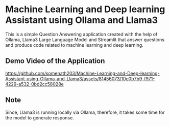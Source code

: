 # Machine Learning and Deep learning Assistant using Ollama and Llama3

This is a simple Question Answering application created with the help of Ollama, Llama3 Large Language Model and Streamlit that answer questions and produce code related to machine learning and deep learning.

## Demo Video of the Application

https://github.com/somenath203/Machine-Learning-and-Deep-learning-Assistant-using-Ollama-and-Llama3/assets/81456073/10e0b7b9-f971-4229-a532-0bd2cc58028e

## Note
Since, Llama3 is running locally via Ollama, therefore, it takes some time for the model to generate response.
